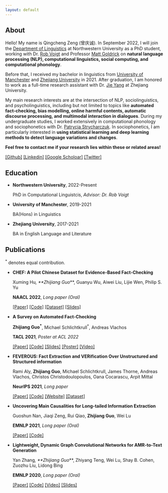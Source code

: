```yaml
---
layout: default
---
```



## About
Hello! My name is Qingcheng Zeng (曾庆诚). In September 2022, I will join the [Department of Linguistics](https://linguistics.northwestern.edu/) at Northwestern University as a PhD student, working with Dr. [Rob Voigt](https://faculty.wcas.northwestern.edu/robvoigt/) and Professor [Matt Goldrick](https://faculty.wcas.northwestern.edu/matt-goldrick/#!/) on **natural language processing (NLP), computational linguistics, social computing, and computational phonology**.

Before that, I received my bachelor in linguistics from [University of Manchester](https://www.alc.manchester.ac.uk/linguistics-and-english-language/) and [Zhejiang University](http://www.sis.zju.edu.cn/sisenglish/main.htm) in 2021. After graduation, I am honored to work as a full-time research assistant with Dr. [Jie Yang](https://ylab.top/jieyang/) at Zhejiang University.

My main research interests are at the intersection of NLP, sociolinguistics, and psycholinguistics, including but not limited to topics like **automated fact-checking, bias modelling, online harmful contents, automatic discourse processing, and multimodal interaction in dialogues**. During my undergraduate studies, I worked extensively in computational phonology and sociophonetics with Dr. [Patrycja Strycharczuk](https://www.research.manchester.ac.uk/portal/patrycja.strycharczuk.html). In sociophonetics, I am particularly interested in **using statistical learning and deep learning methods to detect language variations and changes**.

**Feel free to contact me if your research lies within these or related areas!**

[[Github]](https://github.com/Cartus) [[Linkedin]](https://www.linkedin.com/in/zhijiang-guo-aa032837/) [[Google Scholoar]](https://scholar.google.com/citations?hl=zh-CN&user=8b-u3icAAAAJ) [[Twitter]](https://twitter.com/ZhijiangG)

## Education
  
- **Northwestern University**, 2022-Present
  
  PhD in Computational Linguistcis, *Advisor: Dr. Rob Voigt*
  
- **University of Manchester**, 2019-2021
    
  BA(Hons) in Linguistics
  
- **Zhejiang University**, 2017-2021
    
  BA in English Language and Literature
  

## Publications

<sup>*</sup> denotes equal contribution.

- **CHEF: A Pilot Chinese Dataset for Evidence-Based Fact-Checking**

  Xuming Hu<sup>*</sup>, **Zhijiang Guo<sup>*</sup>**, Guanyu Wu, Aiwei Liu, Lijie Wen, Philip S. Yu
  
  **NAACL 2022**, *Long paper (Oral)*
  
  [[Paper]](https://arxiv.org/pdf/2206.11863.pdf) [[Code]](https://github.com/THU-BPM/CHEF) [[Dataset]](https://drive.google.com/file/d/1QKe9i-yXDKh87p4ukRFSnzE03-hAzMto/view) [[Slides]](./docs/chef_slides.pdf)

- **A Survey on Automated Fact-Checking**

  **Zhijiang Guo<sup>*</sup>**, Michael Schlichtkrull<sup>*</sup>, Andreas Vlachos
  
  **TACL 2021**, *Poster at ACL 2022*
  
  [[Paper]](https://direct.mit.edu/tacl/article/doi/10.1162/tacl_a_00454/109469/A-Survey-on-Automated-Fact-Checking) [[Code]](https://github.com/Cartus/Automated-Fact-Checking-Resources) [[Slides]](./docs/tacl_slides.pdf) [[Poster]](./docs/tacl_poster.pdf) [[Video]](https://drive.google.com/file/d/17KA4I7pNzitomH39TW0u-DnmF28Bx6_B/view?usp=sharing)
- **FEVEROUS: Fact Extraction and VERification Over Unstructured and Structured information**

  Rami Aly, **Zhijiang Guo**, Michael Schlichtkrull, James Thorne, Andreas Vlachos, Christos Christodoulopoulos, Oana Cocarascu, Arpit Mittal
  
  **NeurIPS 2021**, *Long paper*
  
  [[Paper]](https://arxiv.org/abs/2106.05707) [[Code]](https://github.com/Raldir/FEVEROUS) [[Website]](https://fever.ai/) [[Dataset]](https://fever.ai/resources.html)
  
- **Uncovering Main Causalities for Long-tailed Information Extraction**

  Guoshun Nan, Jiaqi Zeng, Rui Qiao, **Zhijiang Guo**, Wei Lu
  
  **EMNLP 2021**, *Long paper (Oral)*
  
   [[Paper]](https://arxiv.org/pdf/2109.05213.pdf) [[Code]](https://github.com/HeyyyyyyG/CFIE)
  
- **Lightweight, Dynamic Graph Convolutional Networks for AMR-to-Text Generation**

  Yan Zhang<sup>*</sup>, **Zhijiang Guo<sup>*</sup>**, Zhiyang Teng, Wei Lu, Shay B. Cohen, Zuozhu Liu, Lidong Bing
  
  **EMNLP 2020**, *Long paper (Oral)*
  
  [[Paper]](https://arxiv.org/pdf/2010.04383.pdf) [[Code]](https://github.com/yanzhang92/LDGCNs) [[Video]](https://slideslive.com/38939199/lightweight-dynamic-graph-convolutional-networks-for-amrtotext-generation)  [[Slides]](./docs/LDGCN.pdf)
  
  

